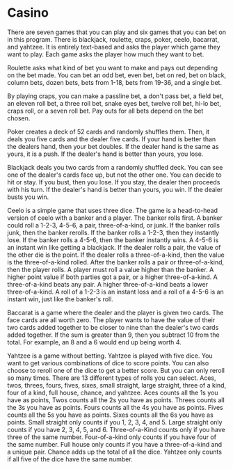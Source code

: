 # Casino
There are seven games that you can play and six games that you can bet on in this program. There is blackjack, roulette, craps, poker, ceelo, bacarrat, and yahtzee. It is entirely 
text-based and asks the player which game they want to play. Each game asks the player how much they want to bet.

Roulette asks what kind of bet you want to make and pays out depending on the bet made. You can bet an
odd bet, even bet, bet on red, bet on black, column bets, dozen bets, bets from 1-18, bets from 19-36,
and a single bet.

By playing craps, you can make a passline bet, a don't pass bet, a field bet, an eleven roll bet, a
three roll bet, snake eyes bet, twelve roll bet, hi-lo bet, craps roll, or a seven roll bet. Pay outs 
for all bets depend on the bet chosen.

Poker creates a deck of 52 cards and randomly shuffles them. Then, it deals you five cards and the
dealer five cards. If your hand is better than the dealers hand, then your bet doubles. If the dealer
hand is the same as yours, it is a push. If the dealer's hand is better than yours, you lose.

Blackjack deals you two cards from a randomly shuffled deck. You can see one of the dealer's cards
face up, but not the other one. You can decide to hit or stay. If you bust, then you lose. If you 
stay, the dealer then proceeds with his turn. If the dealer's hand is better than yours, you win. If
the dealer busts you win.

Ceelo is a simple game that uses three dice. The game is a head-to-head version of ceelo with a banker
and a player. The banker rolls first. A banker could roll a 1-2-3, 4-5-6, a pair, three-of-a-kind, or junk.
If the banker rolls junk, then the banker rerolls. If the banker rolls a 1-2-3, then they instantly lose.
If the banker rolls a 4-5-6, then the banker instantly wins. A 4-5-6 is an instant win like getting a blackjack.
If the dealer rolls a pair, the value of the other die is the point. If the dealer rolls
a three-of-a-kind, then the value is the three-of-a-kind rolled. After the banker rolls a pair or
three-of-a-kind, then the player rolls. A player must roll a value higher than the banker. A higher point
value if both parties got a pair, or a higher three-of-a-kind. A three-of-a-kind beats any pair. A higher
three-of-a-kind beats a lower three-of-a-kind. A roll of a 1-2-3 is an instant loss and a roll of a 4-5-6
is an instant win, just like the banker's roll.

Baccarat is a game where the dealer and the player is given two cards. The face cards are all worth zero.
The player wants to have the value of their two cards added together to be closer to nine than the dealer's
two cards added together. If the sum is greater than 9, then you subtract 10 from the total. For example, an
8 and a 6 would end up being worth 4.

Yahtzee is a game without betting. Yahtzee is played with five dice. You want to get various combinations of
dice to score points. You can also choose to reroll one of the dice to get a better score. But you can only
reroll so many times. There are 13 different types of rolls you can select. Aces, twos, threes, fours, fives,
sixes, small straight, large straight, three of a kind, four of a kind, full house, chance, and yahtzee. Aces
counts all the 1s you have as points, Twos counts all the 2s you have as points. Threes counts all the 3s
you have as points. Fours counts all the 4s you have as points. Fives counts all the 5s you have as points.
Sixes counts all the 6s you have as points. Small straight only counts if you 1, 2, 3, 4, and 5. Large straight
only counts if you have 2, 3, 4, 5, and 6. Three-of-a-Kind counts only if you have three of the same number.
Four-of-a-kind only counts if you have four of the same number. Full house only counts if you have a
three-of-a-kind and a unique pair. Chance adds up the total of all the dice. Yahtzee only counts if all five of
the dice have the same number.